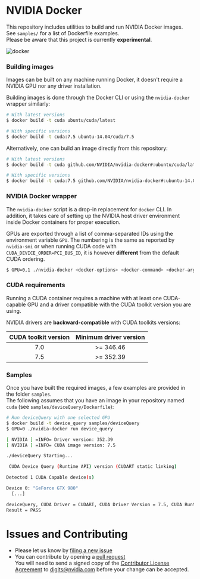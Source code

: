 # NVIDIA Docker
This repository includes utilities to build and run NVIDIA Docker images.  
See ```samples/``` for a list of Dockerfile examples.  
Please be aware that this project is currently **experimental**.  

![docker](https://cloud.githubusercontent.com/assets/3028125/10951709/c9b9dd6e-82f3-11e5-9e55-4d7ffd4f1246.png)

### Building images

Images can be built on any machine running Docker, it doesn't require a NVIDIA GPU nor any driver installation.

Building images is done through the Docker CLI or using the ```nvidia-docker``` wrapper similarly:
```sh
# With latest versions
$ docker build -t cuda ubuntu/cuda/latest
```

```sh
# With specific versions
$ docker build -t cuda:7.5 ubuntu-14.04/cuda/7.5
```

Alternatively, one can build an image directly from this repository:
```sh
# With latest versions
$ docker build -t cuda github.com/NVIDIA/nvidia-docker#:ubuntu/cuda/latest
```
```sh
# With specific versions
$ docker build -t cuda:7.5 github.com/NVIDIA/nvidia-docker#:ubuntu-14.04/cuda/7.5
```

### NVIDIA Docker wrapper

The ```nvidia-docker``` script is a drop-in replacement for ```docker``` CLI. In addition, it takes care of setting up the NVIDIA host driver environment inside Docker containers for proper execution.

GPUs are exported through a list of comma-separated IDs using the environment variable ```GPU```.
The numbering is the same as reported by ```nvidia-smi``` or when running CUDA code with ```CUDA_DEVICE_ORDER=PCI_BUS_ID```, it is however **different** from the default CUDA ordering.

```sh
$ GPU=0,1 ./nvidia-docker <docker-options> <docker-command> <docker-args>
```

### CUDA requirements

Running a CUDA container requires a machine with at least one CUDA-capable GPU and a driver compatible with the CUDA toolkit version you are using.

NVIDIA drivers are **backward-compatible** with CUDA toolkits versions:

CUDA toolkit version   | Minimum driver version
:---------------------:|:-----------------------:
  7.0                  | >= 346.46
  7.5                  | >= 352.39


### Samples

Once you have built the required images, a few examples are provided in the folder ```samples```.  
The following assumes that you have an image in your repository named ```cuda``` (see ```samples/deviceQuery/Dockerfile```):
```sh
# Run deviceQuery with one selected GPU
$ docker build -t device_query samples/deviceQuery
$ GPU=0 ./nvidia-docker run device_query

[ NVIDIA ] =INFO= Driver version: 352.39
[ NVIDIA ] =INFO= CUDA image version: 7.5

./deviceQuery Starting...

 CUDA Device Query (Runtime API) version (CUDART static linking)

Detected 1 CUDA Capable device(s)

Device 0: "GeForce GTX 980"
  [...]

deviceQuery, CUDA Driver = CUDART, CUDA Driver Version = 7.5, CUDA Runtime Version = 7.5, NumDevs = 1, Device0 = GeForce GTX 980
Result = PASS
```

# Issues and Contributing
* Please let us know by [filing a new issue](https://github.com/NVIDIA/nvidia-docker/issues/new)
* You can contribute by opening a [pull request](https://help.github.com/articles/using-pull-requests/)  
You will need to send a signed copy of the [Contributor License Agreement](CLA) to digits@nvidia.com before your change can be accepted.

